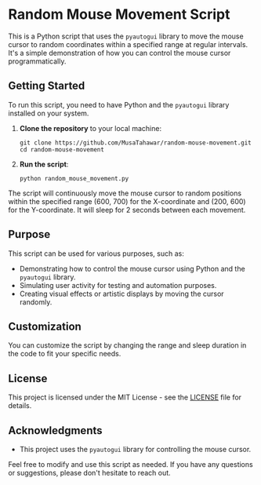 # Random Mouse Movement Script

This is a Python script that uses the `pyautogui` library to move the mouse cursor to random coordinates within a specified range at regular intervals. It's a simple demonstration of how you can control the mouse cursor programmatically.

## Getting Started

To run this script, you need to have Python and the `pyautogui` library installed on your system.

1. **Clone the repository** to your local machine:

    ```shell
    git clone https://github.com/MusaTahawar/random-mouse-movement.git
    cd random-mouse-movement
    ```

2. **Run the script**:

    ```shell
    python random_mouse_movement.py
    ```

The script will continuously move the mouse cursor to random positions within the specified range (600, 700) for the X-coordinate and (200, 600) for the Y-coordinate. It will sleep for 2 seconds between each movement.

## Purpose

This script can be used for various purposes, such as:

- Demonstrating how to control the mouse cursor using Python and the `pyautogui` library.
- Simulating user activity for testing and automation purposes.
- Creating visual effects or artistic displays by moving the cursor randomly.

## Customization

You can customize the script by changing the range and sleep duration in the code to fit your specific needs.

## License

This project is licensed under the MIT License - see the [LICENSE](LICENSE) file for details.

## Acknowledgments

- This project uses the `pyautogui` library for controlling the mouse cursor.

Feel free to modify and use this script as needed. If you have any questions or suggestions, please don't hesitate to reach out.
